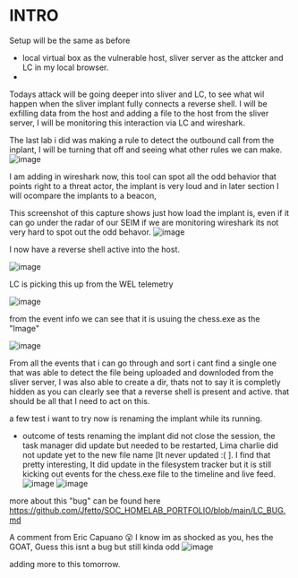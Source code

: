 # INTRO

Setup will be the same as before
- local virtual box as the vulnerable host, sliver server as the attcker and LC in my local browser.
- 

Todays attack will be going deeper into sliver and LC, to see what wil happen when the sliver implant fully connects a reverse shell.
I will be exfilling data from the host and adding a file to the host from the sliver server, I will be monitoring this interaction via LC and wireshark. 


The last lab i did was making a rule to detect the outbound call from the inplant, I will be turning that off and seeing what other rules we can make.
![image](https://github.com/user-attachments/assets/37fb115d-80bb-4038-bd38-740a144409cb)

I am adding in wireshark now, this tool can spot all the odd behavior that points right to a threat actor, the implant is very loud and in later section I  will ocompare the implants to a beacon,

This screenshot of this capture shows just how load the implant is, even if it can go under the radar of our SEIM if we are monitoring wireshark its not very hard to spot out the odd behavor. 
![image](https://github.com/user-attachments/assets/0645387f-ce2a-448d-9129-1efa62df2cd5)

I now have a reverse shell active into the host.

![image](https://github.com/user-attachments/assets/e5397541-9941-40ee-ab46-d90a73f353c1)

LC is picking this up from the WEL telemetry 

![image](https://github.com/user-attachments/assets/87e63007-ccb0-4b47-9d4b-55b39b42b651)

from the event info we can see that it is usuing the chess.exe as the "Image"

![image](https://github.com/user-attachments/assets/1a63625a-0f8f-4c6a-9674-8598f667131f)

From all the events that i can go through and sort i cant find a single one that was able to detect the file being uploaded and downloded from the sliver server, I was also able to create a dir, thats not to say it is completly hidden as you can clearly see that a reverse shell is present and active. that should be all that I need to act on this.


a few test i want to try now is renaming the implant while its running. 
 - outcome of tests
renaming the implant did not close the session, the task manager did update but needed to be restarted, Lima charlie did not update yet to the new file name [It never updated :( ]. I find that pretty interesting, It did update in the filesystem tracker but it is still kicking out events for the chess.exe file to the timeline and live feed. 
![image](https://github.com/user-attachments/assets/dd8ec9d7-1634-432d-a842-b0729545c01c)
![image](https://github.com/user-attachments/assets/521b2f45-4d9b-4cf6-a688-3fc02bb66320)

more about this "bug" can be found here 
https://github.com/Jfetto/SOC_HOMELAB_PORTFOLIO/blob/main/LC_BUG.md

A comment from Eric Capuano 😮 I know im as shocked as you, hes the GOAT, Guess this isnt a bug but still kinda odd
![image](https://github.com/user-attachments/assets/f19d8afb-39a8-4bc3-aec3-0b51e7cc7492)


adding more to this tomorrow. 





